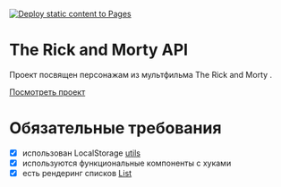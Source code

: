 [![Deploy static content to Pages](https://github.com/fellerrr/react_aston/actions/workflows/deploy.yml/badge.svg?branch=main&event=push)](https://github.com/fellerrr/react_aston/actions/workflows/deploy.yml)

# The Rick and Morty API

Проект посвящен персонажам из мультфильма The Rick and Morty .

[Посмотреть проект](https://fellerrr.github.io/react_aston/)


# Обязательные требования
- [x] использован LocalStorage [utils](https://github.com/fellerrr/react_aston/blob/main/src/utils/dataHandler.ts)
- [x] используются функциональные компоненты с хуками
- [x] есть рендеринг списков [List](https://github.com/fellerrr/react_aston/blob/main/src/components/list/List.tsx)
